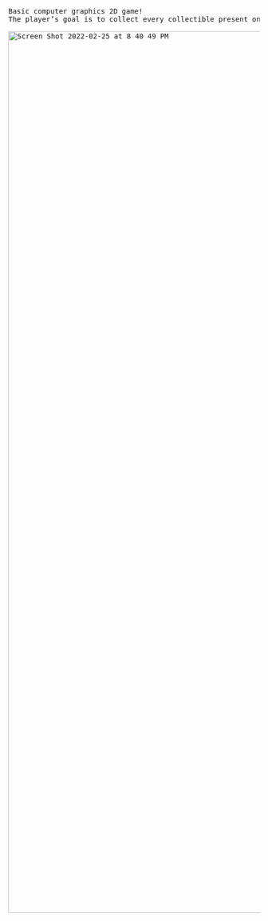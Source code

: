 <pre>
Basic computer graphics 2D game!
The player’s goal is to collect every collectible present on the map, then escape chosing the shortest possible route.

<img width="1763" alt="Screen Shot 2022-02-25 at 8 40 49 PM" src="https://user-images.githubusercontent.com/94312066/155784770-98452ce4-c470-4799-b2a7-442bba70369c.png">
</pre>
